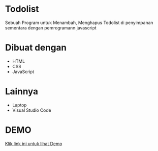 # Todolist
Sebuah Program untuk Menambah, Menghapus Todolist di penyimpanan sementara dengan pemrogramann javascript
# Dibuat dengan
* HTML
* CSS
* JavaScript
# Lainnya 
* Laptop
* Visual Studio Code
# DEMO
<a href="https://huda-addelson.github.io/todolist/"> Klik link ini untuk lihat Demo
